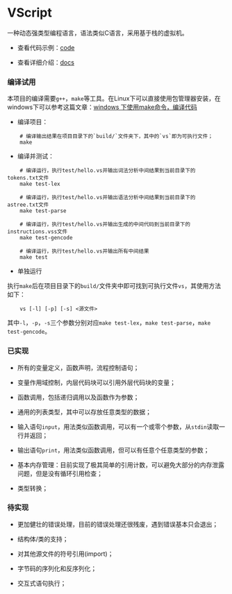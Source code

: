 # VScript

一种动态强类型编程语言，语法类似C语言，采用基于栈的虚拟机。

* 查看代码示例：[code](code/)

* 查看详细介绍：[docs](docs/Intro.md)

### 编译试用

本项目的编译需要`g++`，`make`等工具。在Linux下可以直接使用包管理器安装，在windows下可以参考这篇文章：[windows 下使用make命令，编译代码](https://blog.csdn.net/Nicholas_Liu2017/article/details/78323391)

* 编译项目：

```shell
    # 编译输出结果在项目目录下的`build/`文件夹下，其中的`vs`即为可执行文件；
    make
```

* 编译并测试：

``` shell
    # 编译运行，执行test/hello.vs并输出词法分析中间结果到当前目录下的tokens.txt文件
    make test-lex

    # 编译运行，执行test/hello.vs并输出语法分析中间结果到当前目录下的astree.txt文件
    make test-parse

    # 编译运行，执行test/hello.vs并输出生成的中间代码到当前目录下的instructions.vss文件
    make test-gencode

    # 编译运行，执行test/hello.vs并输出所有中间结果
    make test
```

* 单独运行

执行`make`后在项目目录下的`build/`文件夹中即可找到可执行文件`vs`，其使用方法如下：

```
    vs [-l] [-p] [-s] <源文件>
```

其中`-l`，`-p`，`-s`三个参数分别对应`make test-lex`，`make test-parse`，`make test-gencode`。

### 已实现

* 所有的变量定义，函数声明，流程控制语句；

* 变量作用域控制，内层代码块可以引用外层代码块的变量；

* 函数调用，包括递归调用以及函数作为参数；

* 通用的列表类型，其中可以存放任意类型的数据；

* 输入语句`input`，用法类似函数调用，可以有一个或零个参数，从`stdin`读取一行并返回；

* 输出语句`print`，用法类似函数调用，但可以有任意个任意类型的参数；

* 基本内存管理：目前实现了极其简单的引用计数，可以避免大部分的内存泄露问题，但是没有循环引用检查；

* 类型转换；

### 待实现

* 更加健壮的错误处理，目前的错误处理还很残废，遇到错误基本只会退出；

* 结构体/类的支持；

* 对其他源文件的符号引用(import)；

* 字节码的序列化和反序列化；

* 交互式语句执行；
